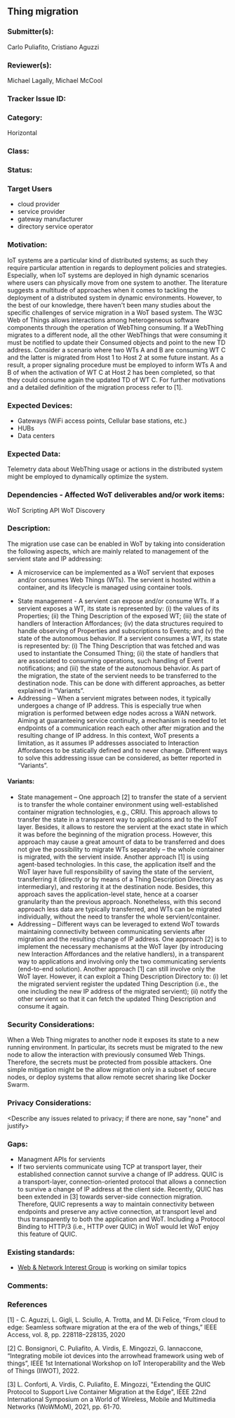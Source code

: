 ## Thing migration

### Submitter(s): 

Carlo Puliafito, Cristiano Aguzzi

### Reviewer(s):

Michael Lagally, Michael McCool

### Tracker Issue ID:

### Category:

Horizontal

### Class: 

### Status: 

### Target Users
- cloud provider
- service provider
- gateway manufacturer
- directory service operator

### Motivation:
IoT systems are a particular kind of distributed systems; as such they require particular attention in regards to deployment policies and strategies. Especially, when IoT systems are deployed in high dynamic scenarios where users can physically move from one system to another. The literature suggests a multitude of approaches when it comes to tackling the deployment of a distributed system in dynamic environments. However, to the best of our knowledge, there haven't been many studies about the specific challenges of service migration in a WoT based system. The W3C Web of Things allows interactions among heterogeneous software components through the operation of WebThing consuming.
If a WebThing migrates to a different node, all the other WebThings that were consuming it must be notified to update their Consumed objects and point to the new TD address. Consider a scenario where two WTs A and B are consuming WT C and the latter is migrated from Host 1 to Host 2 at some future instant. As a result, a proper signaling procedure must be employed to inform WTs A and B of when the activation of WT C at Host 2 has been completed, so that they could consume again the updated TD of WT C.
For further motivations and a detailed definition of the migration process refer to [1].

### Expected Devices:

- Gateways (WiFi access points, Cellular base stations, etc.)
- HUBs
- Data centers 

### Expected Data:

Telemetry data about WebThing usage or actions in the distributed system might be employed to dynamically optimize the system. 

### Dependencies - Affected WoT deliverables and/or work items:

WoT Scripting API
WoT Discovery


### Description:

The migration use case can be enabled in WoT by taking into consideration the following aspects, which are mainly related to management of the servient state and IP addressing:
- A microservice can be implemented as a WoT servient that exposes and/or consumes Web Things (WTs). The servient is hosted within a container, and its lifecycle is managed using container tools.
 * State management - A servient can expose and/or consume WTs. If a servient exposes a WT, its state is represented by: (i) the values of its Properties; (ii) the Thing Description of the exposed WT; (iii) the state of handlers of Interaction Affordances; (iv) the data structures required to handle observing of Properties and subscriptions to Events; and (v) the state of the autonomous behavior. If a servient consumes a WT, its state is represented by: (i) The Thing Description that was fetched and was used to instantiate the Consumed Thing; (ii) the state of handlers that are associated to consuming operations, such handling of Event notifications; and (iii) the state of the autonomous behavior. As part of the migration, the state of the servient needs to be transferred to the destination node. This can be done with different approaches, as better explained in “Variants”.
* Addressing – When a servient migrates between nodes, it typically undergoes a change of IP address. This is especially true when migration is performed between edge nodes across a WAN network. Aiming at guaranteeing service continuity, a mechanism is needed to let endpoints of a communication reach each other after migration and the resulting change of IP address. In this context, WoT presents a limitation, as it assumes IP addresses associated to Interaction Affordances to be statically defined and to never change. Different ways to solve this addressing issue can be considered, as better reported in “Variants”. 


#### Variants:

- State management – One approach [2] to transfer the state of a servient is to transfer the whole container environment using well-established container migration technologies, e.g., CRIU. This approach allows to transfer the state in a transparent way to applications and to the WoT layer. Besides, it allows to restore the servient at the exact state in which it was before the beginning of the migration process. However, this approach may cause a great amount of data to be transferred and does not give the possibility to migrate WTs separately – the whole container is migrated, with the servient inside. Another approach [1] is using agent-based technologies. In this case, the application itself and the WoT layer have full responsibility of saving the state of the servient, transferring it (directly or by means of a Thing Description Directory as intermediary), and restoring it at the destination node. Besides, this approach saves the application-level state, hence at a coarser granularity than the previous approach. Nonetheless, with this second approach less data are typically transferred, and WTs can be migrated individually, without the need to transfer the whole servient/container.
- Addressing – Different ways can be leveraged to extend WoT towards maintaining connectivity between communicating servients after migration and the resulting change of IP address. One approach [2] is to implement the necessary mechanisms at the WoT layer (by introducing new Interaction Affordances and the relative handlers), in a transparent way to applications and involving only the two communicating servients (end-to-end solution). Another approach [1] can still involve only the WoT layer. However, it can exploit a Thing Description Directory to: (i) let the migrated servient register the updated Thing Description (i.e., the one including the new IP address of the migrated servient); (ii) notify the other servient so that it can fetch the updated Thing Description and consume it again.  


### Security Considerations:

When a Web Thing migrates to another node it exposes its state to a new running environment. In particular,
its secrets must be migrated to the new node to allow the interaction with previously consumed Web Things.
Therefore, the secrets must be protected from possible attackers. One simple mitigation might be the allow
migration only in a subset of secure nodes, or deploy systems that allow remote secret sharing like Docker
Swarm. 

### Privacy Considerations:

<Describe any issues related to privacy; if there are none, say "none" and justify>

### Gaps:

- Managment APIs for servients
- If two servients communicate using TCP at transport layer, their established connection cannot survive a change of IP address. QUIC is a transport-layer, connection-oriented protocol that allows a connection to survive a change of IP address at the client side. Recently, QUIC has been extended in [3] towards server-side connection migration. Therefore, QUIC represents a way to maintain connectivity between endpoints and preserve any active connection, at transport level and thus transparently to both the application and WoT. Including a Protocol Binding to HTTP/3 (i.e., HTTP over QUIC) in WoT would let WoT enjoy this feature of QUIC. 

### Existing standards:

- [Web & Network Interest Group](https://www.w3.org/2021/04/web-networks-charter.html) is working on similar topics

### Comments:
  
### References
[1] -  C. Aguzzi, L. Gigli, L. Sciullo, A. Trotta, and M. Di Felice, “From cloud to edge: Seamless software migration at the era of the web of things,” IEEE Access, vol. 8, pp. 228118–228135, 2020
  
[2] C. Bonsignori, C. Puliafito, A. Virdis, E. Mingozzi, G. Iannaccone, “Integrating mobile iot devices into the arrowhead framework using web of things”, IEEE 1st International Workshop on IoT Interoperability and the Web of Things (IIWOT), 2022.
  
[3] L. Conforti, A. Virdis, C. Puliafito, E. Mingozzi, "Extending the QUIC Protocol to Support Live Container Migration at the Edge", IEEE 22nd International Symposium on a World of Wireless, Mobile and Multimedia Networks (WoWMoM), 2021, pp. 61-70.

